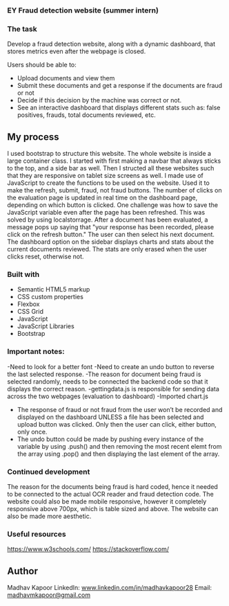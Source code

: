 ### EY Fraud detection website (summer intern)

### The task

Develop a fraud detection website, along with a dynamic dashboard, that stores metrics even after the webpage is closed.

Users should be able to:

- Upload documents and view them
- Submit these documents and get a response if the documents are fraud or not
- Decide if this decision by the machine was correct or not.
- See an interactive dashboard that displays different stats such as: false positives, frauds, total documents reviewed, etc.

## My process

I used bootstrap to structure this website. The whole website is inside a large container class. I started with first making a navbar that always sticks to the top, and a side bar as well. Then I structed all these websites such that they are responsive on tablet size screens as well. I made use of JavaScript to create the functions to be used on the website. Used it to make the refresh, submit, fraud, not fraud buttons. The number of clicks on the evaluation page is updated in real time on the dashboard page, depending on which button is clicked. One challenge was how to save the JavaScript variable even after the page has been refreshed. This was solved by using localstorrage. After a document has been evaluated, a message pops up saying that "your response has been recorded, please click on the refresh button." The user can then select his next document. The dashboard option on the sidebar displays charts and stats about the current documents reviewed. The stats are only erased when the user clicks reset, otherwise not.

### Built with

- Semantic HTML5 markup
- CSS custom properties
- Flexbox
- CSS Grid
- JavaScript
- JavaScript Libraries
- Bootstrap

### Important notes:

-Need to look for a better font
-Need to create an undo button to reverse the last selected response.
-The reason for document being fraud is selected randomly, needs to be connected the backend code so that it displays the correct reason.
-gettingdata.js is responsible for sending data across the two webpages (evaluation to dashboard)
-Imported chart.js
- The response of fraud or not fraud from the user won’t be recorded and displayed on the dashboard UNLESS a file has been selected and upload button was clicked. Only then the user can click, either button, only once. 
- The undo button could be made by pushing every instance of the variable by using .push() and then removing the most recent elemt from the array
using .pop() and then displaying the last element of the array.

### Continued development

The reason for the documents being fraud is hard coded, hence it needed to be connected to the actual OCR reader and fraud detection code. The website could also be made mobile responsive, however it completely responsive above 700px, which is table sized and above. The website can also be made more aesthetic.

### Useful resources

https://www.w3schools.com/
https://stackoverflow.com/

## Author

Madhav Kapoor
LinkedIn: www.linkedin.com/in/madhavkapoor28
Email: madhavmkapoor@gmail.com

